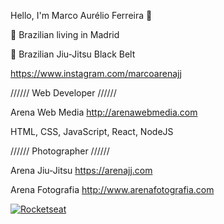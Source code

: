 Hello, I'm Marco Aurélio Ferreira 👋 

📍 Brazilian living in Madrid

🥋 Brazilian Jiu-Jitsu Black Belt

https://www.instagram.com/marcoarenajj

////// Web Developer //////

Arena Web Media http://arenawebmedia.com

HTML, CSS, JavaScript, React, NodeJS

////// Photographer //////

Arena Jiu-Jitsu  https://arenajj.com

Arena Fotografia http://www.arenafotografia.com


[![Rocketseat](https://img.shields.io/badge/%F0%9F%9A%80-Rocketseat-blueviolet?style=for-the-badge)](https://app.rocketseat.com.br/me/marcoarenajj)
